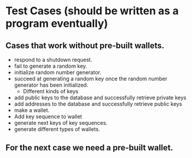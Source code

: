 # Test Cases (should be written as a program eventually)

## Cases that work without pre-built wallets. 

* respond to a shutdown request. 
* fail to generate a random key.
* initialize random number generator.
* succeed at generating a random key once the random number generator has been initialized.
  * Different kinds of keys
* add public keys to the database and successfully retrieve private keys
* add addresses to the database and successfully retrieve public keys
* make a wallet.
* Add key sequence to wallet
* generate next keys of key sequences. 
* generate different types of wallets.

## For the next case we need a pre-built wallet. 